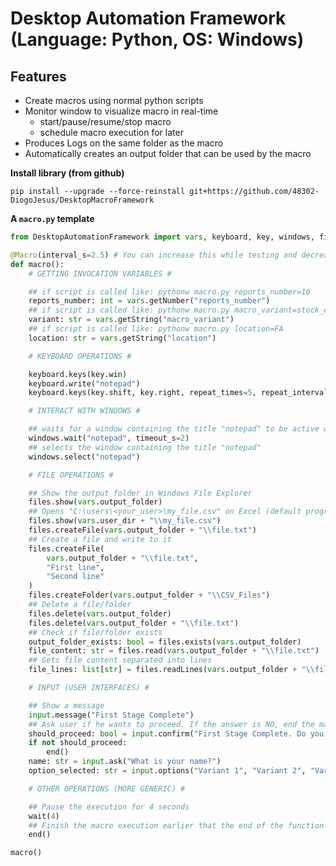 # Desktop Automation Framework (Language: Python, OS: Windows)

## Features
- Create macros using normal python scripts
- Monitor window to visualize macro in real-time
  - start/pause/resume/stop macro
  - schedule macro execution for later
- Produces Logs on the same folder as the macro
- Automatically creates an output folder that can be used by the macro

**Install library (from github)**

`pip install --upgrade --force-reinstall git+https://github.com/48302-DiogoJesus/DesktopMacroFramework`

**A `macro.py` template**

```python
from DesktopAutomationFramework import vars, keyboard, key, windows, files, input, Macro, wait, end

@Macro(interval_s=2.5) # You can increase this while testing and decrease later
def macro():
    # GETTING INVOCATION VARIABLES #

    ## if script is called like: pythonw macro.py reports_number=10
    reports_number: int = vars.getNumber("reports_number")
    ## if script is called like: pythonw macro.py macro_variant=stock_e_report
    variant: str = vars.getString("macro_variant")
    ## if script is called like: pythonw macro.py location=FA
    location: str = vars.getString("location")

    # KEYBOARD OPERATIONS #

    keyboard.keys(key.win)
    keyboard.write("notepad")
    keyboard.keys(key.shift, key.right, repeat_times=5, repeat_interval_s=2)

    # INTERACT WITH WINDOWS #

    ## waits for a window containing the title "notepad" to be active within 2 seconds
    windows.wait("notepad", timeout_s=2)
    ## selects the window containing the title "notepad"
    windows.select("notepad")

    # FILE OPERATIONS #

    ## Show the output folder in Windows File Explorer 
    files.show(vars.output_folder)
    ## Opens "C:\users\<your_user>\my_file.csv" on Excel (default program)
    files.show(vars.user_dir + "\\my_file.csv")
    files.createFile(vars.output_folder + "\\file.txt")
    ## Create a file and write to it
    files.createFile(
        vars.output_folder + "\\file.txt", 
        "First line",
        "Second line"
    )
    files.createFolder(vars.output_folder + "\\CSV_Files")
    ## Delete a file/folder
    files.delete(vars.output_folder)
    files.delete(vars.output_folder + "\\file.txt")
    ## Check if file/folder exists
    output_folder_exists: bool = files.exists(vars.output_folder)
    file_content: str = files.read(vars.output_folder + "\\file.txt")
    ## Gets file content separated into lines
    file_lines: list[str] = files.readLines(vars.output_folder + "\\file.txt")

    # INPUT (USER INTERFACES) #

    ## Show a message
    input.message("First Stage Complete")
    ## Ask user if he wants to proceed. If the answer is NO, end the macro
    should_proceed: bool = input.confirm("First Stage Complete. Do you want to proceed?")
    if not should_proceed:
        end()
    name: str = input.ask("What is your name?")
    option_selected: str = input.options("Variant 1", "Variant 2", "Variant 3", "Variant 4")

    # OTHER OPERATIONS (MORE GENERIC) #

    ## Pause the execution for 4 seconds
    wait(4)
    ## Finish the macro execution earlier that the end of the function
    end()

macro()
```